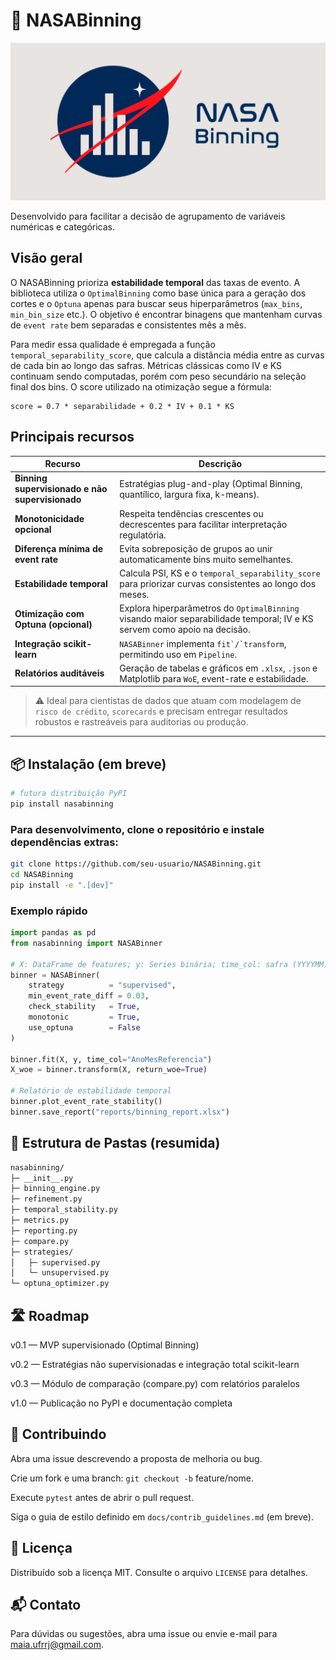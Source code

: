 # 🚀 NASABinning

<p align="center">
  <img src="./imgs/social_preview.png" alt="NASABinning Banner" width="600"/>
</p>

Desenvolvido para facilitar a decisão de agrupamento de variáveis numéricas e categóricas.

## Visão geral

O NASABinning prioriza **estabilidade temporal** das taxas de evento. A biblioteca
utiliza o `OptimalBinning` como base única para a geração dos cortes e o
`Optuna` apenas para buscar seus hiperparâmetros (``max_bins``, ``min_bin_size`` etc.).
O objetivo é encontrar binagens que mantenham curvas de `event rate` bem separadas e
consistentes mês a mês.

Para medir essa qualidade é empregada a função
`temporal_separability_score`, que calcula a distância média entre as curvas de
cada bin ao longo das safras. Métricas clássicas como IV e KS continuam sendo
computadas, porém com peso secundário na seleção final dos bins.
O score utilizado na otimização segue a fórmula:

```
score = 0.7 * separabilidade + 0.2 * IV + 0.1 * KS
```

## Principais recursos

| Recurso | Descrição |
|---------|-----------|
| **Binning supervisionado e não supervisionado** | Estratégias plug-and-play (Optimal Binning, quantílico, largura fixa, k-means). |
| **Monotonicidade opcional** | Respeita tendências crescentes ou decrescentes para facilitar interpretação regulatória. |
| **Diferença mínima de **event rate**** | Evita sobreposição de grupos ao unir automaticamente bins muito semelhantes. |
| **Estabilidade temporal** | Calcula PSI, KS e o `temporal_separability_score` para priorizar curvas consistentes ao longo dos meses. |
| **Otimização com Optuna (opcional)** | Explora hiperparâmetros do `OptimalBinning` visando maior separabilidade temporal; IV e KS servem como apoio na decisão. |
| **Integração scikit-learn** | `NASABinner` implementa ``fit`/`transform``, permitindo uso em `Pipeline`. |
| **Relatórios auditáveis** | Geração de tabelas e gráficos em `.xlsx`, `.json` e Matplotlib para `WoE`, event-rate e estabilidade. |


> ⚠️ Ideal para cientistas de dados que atuam com modelagem de `risco de crédito`, `scorecards` e precisam entregar resultados robustos e rastreáveis para auditorias ou produção.

---



## 📦 Instalação (em breve)

```bash
# futura distribuição PyPI
pip install nasabinning 
```


### Para desenvolvimento, clone o repositório e instale dependências extras:
```bash
git clone https://github.com/seu-usuario/NASABinning.git
cd NASABinning
pip install -e ".[dev]"
```

### Exemplo rápido
```python
import pandas as pd
from nasabinning import NASABinner

# X: DataFrame de features; y: Series binária; time_col: safra (YYYYMM)
binner = NASABinner(
    strategy          = "supervised",
    min_event_rate_diff = 0.03,
    check_stability   = True,
    monotonic         = True,
    use_optuna        = False
)

binner.fit(X, y, time_col="AnoMesReferencia")
X_woe = binner.transform(X, return_woe=True)

# Relatório de estabilidade temporal
binner.plot_event_rate_stability()
binner.save_report("reports/binning_report.xlsx")
```

## 📁 Estrutura de Pastas (resumida)
```bash
nasabinning/
├─ __init__.py
├─ binning_engine.py
├─ refinement.py
├─ temporal_stability.py
├─ metrics.py
├─ reporting.py
├─ compare.py
├─ strategies/
│   ├─ supervised.py
│   └─ unsupervised.py
└─ optuna_optimizer.py
```


## 🛣️ Roadmap

v0.1 — MVP supervisionado (Optimal Binning)

v0.2 — Estratégias não supervisionadas e integração total scikit-learn

v0.3 — Módulo de comparação (compare.py) com relatórios paralelos

v1.0 — Publicação no PyPI e documentação completa

## 🤝 Contribuindo
Abra uma issue descrevendo a proposta de melhoria ou bug.

Crie um fork e uma branch: `git checkout -b` feature/nome.

Execute `pytest` antes de abrir o pull request.

Siga o guia de estilo definido em `docs/contrib_guidelines.md` (em breve).

## 📄 Licença
Distribuído sob a licença MIT. Consulte o arquivo `LICENSE` para detalhes.


## 📬 Contato
Para dúvidas ou sugestões, abra uma issue ou envie e-mail para [maia.ufrrj@gmail.com](mailto:maia.ufrrj@gmail.com).